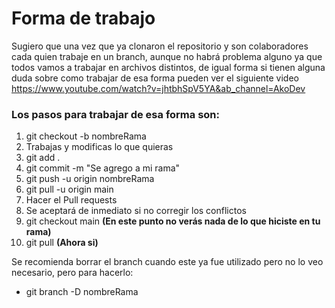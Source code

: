 # Forma de trabajo
Sugiero que una vez que ya clonaron el repositorio y son colaboradores cada quien trabaje en un branch, aunque no habrá problema alguno ya que todos vamos a trabajar en archivos distintos, de igual forma si tienen alguna duda sobre como trabajar de esa forma pueden ver el siguiente video https://www.youtube.com/watch?v=jhtbhSpV5YA&ab_channel=AkoDev

### Los pasos para trabajar de esa forma son:
1. git checkout -b nombreRama
2. Trabajas y modificas lo que quieras
3. git add .
4. git commit -m "Se agrego a mi rama"
5. git push -u origin nombreRama
6. git pull -u origin main
7. Hacer el Pull requests
8. Se aceptará de inmediato si no corregir los conflictos
9. git checkout main **(En este punto no verás nada de lo que hiciste en tu rama)**
10. git pull **(Ahora si)**

Se recomienda borrar el branch cuando este ya fue utilizado pero no lo veo necesario, pero para hacerlo:
* git branch -D nombreRama
